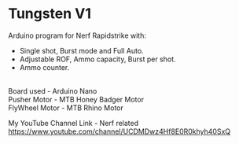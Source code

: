 # Tungsten V1

Arduino program for Nerf Rapidstrike with:<br />
<ul>
<li>Single shot, Burst mode and Full Auto.</li>
<li>Adjustable ROF, Ammo capacity, Burst per shot.</li>
<li>Ammo counter.</li>
</ul>
<br />
Board used     - Arduino Nano<br />
Pusher Motor   - MTB Honey Badger Motor<br />
FlyWheel Motor - MTB Rhino Motor<br />

My YouTube Channel Link - Nerf related<br />
https://www.youtube.com/channel/UCDMDwz4Hf8E0R0khyh40SxQ
